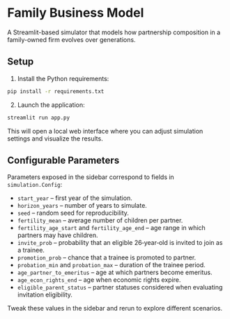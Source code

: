 # Family Business Model

A Streamlit-based simulator that models how partnership composition in a family-owned firm evolves over generations.

## Setup

1. Install the Python requirements:

```bash
pip install -r requirements.txt
```

2. Launch the application:

```bash
streamlit run app.py
```

This will open a local web interface where you can adjust simulation settings and visualize the results.

## Configurable Parameters

Parameters exposed in the sidebar correspond to fields in `simulation.Config`:

- `start_year` – first year of the simulation.
- `horizon_years` – number of years to simulate.
- `seed` – random seed for reproducibility.
- `fertility_mean` – average number of children per partner.
- `fertility_age_start` and `fertility_age_end` – age range in which partners may have children.
- `invite_prob` – probability that an eligible 26‑year‑old is invited to join as a trainee.
- `promotion_prob` – chance that a trainee is promoted to partner.
- `probation_min` and `probation_max` – duration of the trainee period.
- `age_partner_to_emeritus` – age at which partners become emeritus.
- `age_econ_rights_end` – age when economic rights expire.
- `eligible_parent_status` – partner statuses considered when evaluating invitation eligibility.

Tweak these values in the sidebar and rerun to explore different scenarios.
